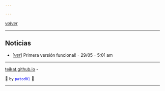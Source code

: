 ```yaml
---

---
```


<link rel="icon" href="../etc/icon.png">

[*volver*][teikat]

---

## Noticias

- \[[*ver*][01]\] Primera versión funcional! - 29/05 - 5:01 am

---

[teikat.github.io][teikat] -

:ghost: `by` <span style="color: blue;">`patod01`</span> :ghost:

[teikat]: https://teikat.github.io

---

[01]: 01
